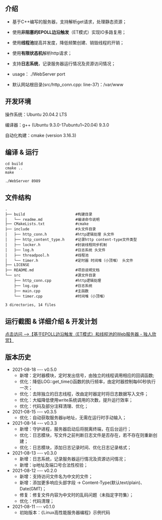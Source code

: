 ## 介绍

- 基于C++编写的服务器，支持解析get请求，处理静态资源；

- 使用**非阻塞的EPOLL边沿触发**（ET模式）实现IO多路复用；

- 使用**线程池**提高并发度，降低频繁创建、销毁线程的开销；

- 使用**有限状态机**解析http请求；

- 支持**日志系统**，记录服务器运行情况及资源访问情况；

- usage： ./WebServer port

- 默认网站根目录(src/http_conn.cpp: line-37)：/var/www

## 开发环境
操作系统：Ubuntu 20.04.2 LTS

编译器：g++ (Ubuntu 9.3.0-17ubuntu1~20.04) 9.3.0

自动化构建：cmake (version 3.16.3)

## 编译 & 运行
```shell
cd build
cmake ..
make

./WebServer 8989
```

## 文件结构
```
.
├── build                       #构建目录
│   └── readme.md               #编译命令说明
├── CMakeLists.txt              #cmake
├── include                     #头文件目录   
│   ├── http_conn.h             #http逻辑处理 头文件
│   ├── http_content_type.h     #记录http content-type文件类型
│   ├── locker.h                #封装线程同步机制
│   ├── log.h                   #日志系统 头文件
│   ├── threadpool.h            #线程池
│   └── timer.h                 #定时器 时间堆（小顶堆） 头文件
├── LICENSE
├── README.md                   #项目说明文档
└── src                         #源文件目录
    ├── http_conn.cpp           #http逻辑处理
    ├── log.cpp                 #日志系统
    ├── main.cpp                #主函数
    └── timer.cpp               #时间堆（小顶堆）

3 directories, 14 files
```

## 运行截图 & 详细介绍 & 开发计划

<a href = "https://www.wangyusong.cn/archives/851.html" target = "_blank"> 点击访问 -->【基于EPOLL边沿触发（ET模式）和线程池的Web服务器 - 独人欣赏】 </a>

## 版本历史
- 2021-08-18 --- v0.5.0
  - 新增：定时器模块，定时发出信号，由独立的线程调用相应的回调函数;
  - 优化：降低LOG::get_time()函数的执行频率，由定时器控制每60秒执行一次；
  - 优化：去除独立的日志线程，改由定时器定时将日志数据写入文件；
  - 优化：大幅降低使用write系统调用的次数，提升运行效率；
  - 优化：代码及部分注释清理、优化；
- 2021-08-15 --- v0.3.5
  - 优化：自动获取服务器ip地址，无需在运行时手动输入；
- 2021-08-14 --- v0.3.3
  - 新增：守护进程，服务器启动后将脱离终端，在后台运行；
  - 优化：日志模块，写文件之前判断日志文件是否存在，若不存在则重新创建；
  - 优化：日志模块，添加日志记录时间、优化日志记录格式；
- 2021-08-13 --- v0.3.0
  - 新增：日志系统，记录服务器运行情况及资源访问情况；
  - 新增：ip地址及端口号合法性校验；
- 2021-08-12 --- v0.2.0
  - 新增：支持访问文件名为中文的文件；
  - 新增：添加更多响应头部字段 -> Content-Type(默认text/plain)、Date(GMT)；
  - 修复：修复文件内容为中文时的乱码问题（未指定字符集）；
  - 优化：代码清理；
- 2021-08-11 --- v0.1.0
  - 初始版本：《Linux高性能服务器编程》示例代码

